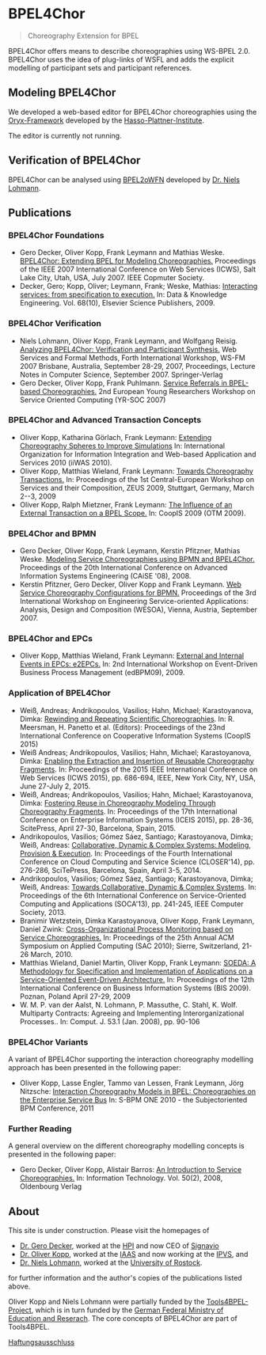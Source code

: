 # BPEL4Chor

> Choreography Extension for BPEL

BPEL4Chor offers means to describe choreographies using WS-BPEL 2.0.
BPEL4Chor uses the idea of plug-links of WSFL and adds the explicit
modelling of participant sets and participant references.

## Modeling BPEL4Chor

We developed a web-based editor for BPEL4Chor choreographies using the
[Oryx-Framework](https://bpt.hpi.uni-potsdam.de/Oryx/) developed by the
[Hasso-Plattner-Institute](http://www.hpi.uni-potsdam.de/).

The editor is currently not running.

## Verification of BPEL4Chor

BPEL4Chor can be analysed using [BPEL2oWFN](http://www.gnu.org/software/bpel2owfn/) developed by [Dr. Niels Lohmann](http://nlohmann.me/).

## Publications

### BPEL4Chor Foundations

-   Gero Decker, Oliver Kopp, Frank Leymann and Mathias Weske.
    [BPEL4Chor: Extending BPEL for Modeling
    Choreographies.](http://www2.informatik.uni-stuttgart.de/cgi-bin/NCSTRL/NCSTRL_view.pl?id=INPROC-2007-16&mod=0&engl=0&inst=IAAS)
    Proceedings of the IEEE 2007 International Conference on Web
    Services (ICWS), Salt Lake City, Utah, USA, July 2007. IEEE Copmuter
    Society.
-   Decker, Gero; Kopp, Oliver; Leymann, Frank; Weske, Mathias:
    [Interacting services: from specification to
    execution.](http://www2.informatik.uni-stuttgart.de/cgi-bin/NCSTRL/NCSTRL_view.pl?id=ART-2009-07&mod=0&engl=0&inst=IAAS)
    In: Data & Knowledge Engineering. Vol. 68(10), Elsevier Science
    Publishers, 2009.

### BPEL4Chor Verification

-   Niels Lohmann, Oliver Kopp, Frank Leymann, and Wolfgang Reisig.
    [Analyzing BPEL4Chor: Verification and Participant
    Synthesis.](http://www2.informatik.uni-stuttgart.de/cgi-bin/NCSTRL/NCSTRL_view.pl?id=INPROC-2007-81&mod=&engl=&inst=AAS)
    Web Services and Formal Methods, Forth International Workshop, WS-FM
    2007 Brisbane, Australia, September 28-29, 2007, Proceedings,
    Lecture Notes in Computer Science, September 2007. Springer-Verlag
-   Gero Decker, Oliver Kopp, Frank Puhlmann. [Service Referrals in
    BPEL-based
    Choreographies.](http://www2.informatik.uni-stuttgart.de/cgi-bin/NCSTRL/NCSTRL_view.pl?id=INPROC-2007-21&mod=&engl=1&inst=AAS)
    2nd European Young Researchers Workshop on Service Oriented
    Computing (YR-SOC 2007)

### BPEL4Chor and Advanced Transaction Concepts

-   Oliver Kopp, Katharina Görlach, Frank Leymann: [Extending
    Choreography Spheres to Improve
    Simulations](http://www2.informatik.uni-stuttgart.de/cgi-bin/NCSTRL/NCSTRL_view.pl?id=INPROC-2010-104&mod=0&engl=0&inst=IAAS)
    In: International Organization for Information Integration and
    Web-based Application and Services 2010 (iiWAS 2010).
-   Oliver Kopp, Matthias Wieland, Frank Leymann: [Towards Choreography
    Transactions.](http://www2.informatik.uni-stuttgart.de/cgi-bin/NCSTRL/NCSTRL_view.pl?id=INPROC-2009-28&mod=0&engl=0&inst=IAAS)
    In: Proceedings of the 1st Central-European Workshop on Services and
    their Composition, ZEUS 2009, Stuttgart, Germany, March 2--3, 2009
-   Oliver Kopp, Ralph Mietzner, Frank Leymann: [The Influence of an
    External Transaction on a BPEL
    Scope.](http://www2.informatik.uni-stuttgart.de/cgi-bin/NCSTRL/NCSTRL_view.pl?id=INPROC-2009-72&mod=0&engl=0&inst=IAAS)
    In: CoopIS 2009 (OTM 2009).

### BPEL4Chor and BPMN

-   Gero Decker, Oliver Kopp, Frank Leymann, Kerstin Pfitzner, Mathias
    Weske. [Modeling Service Choreographies using BPMN and
    BPEL4Chor.](http://www2.informatik.uni-stuttgart.de/cgi-bin/NCSTRL/NCSTRL_view.pl?id=INPROC-2008-12&mod=&engl=&inst=AAS)
    Proceedings of the 20th International Conference on Advanced
    Information Systems Engineering (CAiSE '08), 2008.
-   Kerstin Pfitzner, Gero Decker, Oliver Kopp and Frank Leymann. [Web
    Service Choreography Configurations for
    BPMN.](http://www2.informatik.uni-stuttgart.de/cgi-bin/NCSTRL/NCSTRL_view.pl?id=INPROC-2007-98&mod=&engl=1&inst=AAS)
    Proceedings of the 3rd International Workshop on Engineering
    Service-oriented Applications: Analysis, Design and Composition
    (WESOA), Vienna, Austria, September 2007.

### BPEL4Chor and EPCs

-   Oliver Kopp, Matthias Wieland, Frank Leymann: [External and Internal
    Events in EPCs:
    e2EPCs.](http://www2.informatik.uni-stuttgart.de/cgi-bin/NCSTRL/NCSTRL_view.pl?id=INPROC-2009-67&mod=0&engl=0&inst=IAAS)
    In: 2nd International Workshop on Event-Driven Business Process
    Management (edBPM09), 2009.

### Application of BPEL4Chor

-   Weiß, Andreas; Andrikopoulos, Vasilios; Hahn, Michael;
    Karastoyanova, Dimka: [Rewinding and Repeating Scientific
    Choreographies](http://www2.informatik.uni-stuttgart.de/cgi-bin/NCSTRL/NCSTRL_view.pl?id=INPROC-2015-40&mod=0&engl=0&inst=IAAS).
    In: R. Meersman, H. Panetto et al. (Editors): Proceedings of the
    23nd International Conference on Cooperative Information Systems
    (CoopIS 2015)
-   Weiß Andreas; Andrikopoulos, Vasilios; Hahn, Michael; Karastoyanova,
    Dimka: [Enabling the Extraction and Insertion of Reusable
    Choreography Fragments](http://dx.doi.org/10.1109/ICWS.2015.96). In:
    Proceedings of the 2015 IEEE International Conference on Web
    Services (ICWS 2015), pp. 686-694, IEEE, New York City, NY, USA,
    June 27-July 2, 2015.
-   Weiß, Andreas; Andrikopoulos, Vasilios; Hahn, Michael;
    Karastoyanova, Dimka: [Fostering Reuse in Choreography Modeling
    Through Choreography
    Fragments](http://www2.informatik.uni-stuttgart.de/cgi-bin/NCSTRL/NCSTRL_view.pl?id=INPROC-2015-07&mod=0&engl=0&inst=IAAS).
    In: Proceedings of the 17th International Conference on Enterprise
    Information Systems (ICEIS 2015), pp. 28-36, ScitePress, April
    27-30, Barcelona, Spain, 2015.
-   Andrikopoulos, Vasilios; Gómez Sáez, Santiago; Karastoyanova, Dimka;
    Weiß, Andreas: [Collaborative, Dynamic & Complex Systems: Modeling,
    Provision &
    Execution](http://www2.informatik.uni-stuttgart.de/cgi-bin/NCSTRL/NCSTRL_view.pl?id=INPROC-2014-08&mod=1&engl=0&inst=IAAS).
    In: Proceedings of the Fourth International Conference on Cloud
    Computing and Service Science (CLOSER'14), pp. 276-286, SciTePress,
    Barcelona, Spain, April 3-5, 2014.
-   Andrikopoulos, Vasilios; Gómez Sáez, Santiago; Karastoyanova, Dimka;
    Weiß, Andreas: [Towards Collaborative, Dynamic & Complex
    Systems](http://www2.informatik.uni-stuttgart.de/cgi-bin/NCSTRL/NCSTRL_view.pl?id=INPROC-2013-55&mod=&engl=1&inst=IAAS).
    In: Proceedings of the 6th International Conference on
    Service-Oriented Computing and Applications (SOCA'13), pp. 241-245,
    IEEE Computer Society, 2013.
-   Branimir Wetzstein, Dimka Karastoyanova, Oliver Kopp, Frank Leymann,
    Daniel Zwink: [Cross-Organizational Process Monitoring based on
    Service
    Choreographies.](http://www2.informatik.uni-stuttgart.de/cgi-bin/NCSTRL/NCSTRL_view.pl?id=INPROC-2010-01&mod=0&engl=0&inst=IAAS)
    In: Proceedings of the 25th Annual ACM Symposium on Applied
    Computing (SAC 2010); Sierre, Switzerland, 21-26 March, 2010.
-   Matthias Wieland, Daniel Martin, Oliver Kopp, Frank Leymann: [SOEDA:
    A Methodology for Specification and Implementation of Applications
    on a Service-Oriented Event-Driven
    Architecture.](http://www2.informatik.uni-stuttgart.de/cgi-bin/NCSTRL/NCSTRL_view.pl?id=INPROC-2009-09&mod=0&engl=1&inst=IAAS)
    In: Proceedings of the 12th International Conference on Business
    Information Systems (BIS 2009). Poznan, Poland April 27-29, 2009
-   W. M. P. van der Aalst, N. Lohmann, P. Massuthe, C. Stahl, K. Wolf.
    Multiparty Contracts: Agreeing and Implementing Interorganizational
    Processes.. In: Comput. J. 53.1 (Jan. 2008), pp. 90-106

### BPEL4Chor Variants

A variant of BPEL4Chor supporting the interaction choreography modelling
approach has been presented in the following paper:

-   Oliver Kopp, Lasse Engler, Tammo van Lessen, Frank Leymann, Jörg
    Nitzsche: [Interaction Choreography Models in BPEL: Choreographies
    on the Enterprise Service
    Bus](http://www2.informatik.uni-stuttgart.de/cgi-bin/NCSTRL/NCSTRL_view.pl?id=INPROC-2011-04&mod=0&engl=1&inst=IAAS)
    In: S-BPM ONE 2010 - the Subjectoriented BPM Conference, 2011

### Further Reading

A general overview on the different choreography modelling concepts is
presented in the following paper:

-   Gero Decker, Oliver Kopp, Alistair Barros: [An Introduction to
    Service
    Choreographies.](http://www2.informatik.uni-stuttgart.de/cgi-bin/NCSTRL/NCSTRL_view.pl?id=ART-2008-01&mod=0&engl=1&inst=IAAS)
    In: Information Technology. Vol. 50(2), 2008, Oldenbourg Verlag

## About

This site is under construction. Please visit the homepages of

-   [Dr. Gero Decker](https://www.linkedin.com/in/gerodecker), worked at the [HPI](http://bpt.hpi.uni-potsdam.de/) and now CEO of [Signavio](http://www.signavio.com)
-   [Dr. Oliver Kopp](http://orcid.org/0000-0001-6962-4290), worked at the [IAAS](http://www.iaas.uni-stuttgart.de) and now working at the [IPVS](https://www.ipvs.uni-stuttgart.de/index1.html?__locale=en), and
-   [Dr. Niels Lohmann](http://nlohmann.me/), worked at the [University of Rostock](http://wwwteo.informatik.uni-rostock.de/ls_tpp/index.htm).

for further information and the author's copies of the publications listed above.

Oliver Kopp and Niels Lohmann were partially funded by the [Tools4BPEL-Project](http://dx.doi.org/10.18419/opus-2652), which is in turn funded by the [German Federal Ministry of Education and Reserach](http://www.bmbf.de/en/index.php).
The core concepts of BPEL4Chor are part of Tools4BPEL.

[Haftungsausschluss](http://www.disclaimer.de/disclaimer.htm?farbe=FFFFFF/000000/000000/000000)
